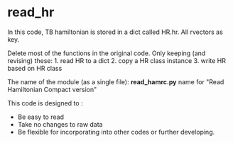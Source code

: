 # read_hr

In this code, TB hamiltonian is stored in a dict called HR.hr.
All rvectors as key.

Delete most of the functions in the original code.
Only keeping (and revising) these:
    1. read HR to a dict
    2. copy a HR class instance
    3. write HR based on HR class

The name of the module (as a single file): **read_hamrc.py**
name for "Read Hamiltonian Compact version"

This code is designed to :
* Be easy to read
* Take no changes to raw data
* Be flexible for incorporating into other codes or further developing. 
